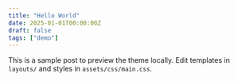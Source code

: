 ```yaml
---
title: "Hello World"
date: 2025-01-01T00:00:00Z
draft: false
tags: ["demo"]
---
```


This is a sample post to preview the theme locally. Edit templates in `layouts/` and styles in `assets/css/main.css`.

